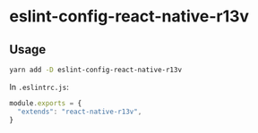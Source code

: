 # eslint-config-react-native-r13v

## Usage

```bash
yarn add -D eslint-config-react-native-r13v
```

In `.eslintrc.js`:

```js
module.exports = {
  "extends": "react-native-r13v",
}
```
